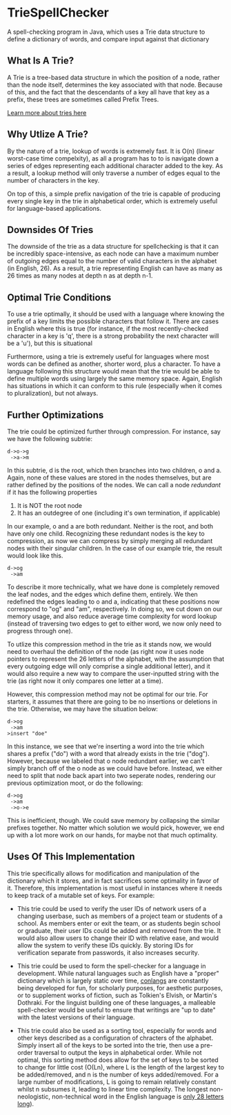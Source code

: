 # TrieSpellChecker
A spell-checking program in Java, which uses a Trie data structure to define a dictionary of words, and compare input against that dictionary

## What Is A Trie?

A Trie is a tree-based data structure in which the position of a node, rather than the node itself, determines the key associated with that node. Because of this, and the fact that the descendants of a key all have that key as a prefix, these trees are sometimes called Prefix Trees.

[Learn more about tries here](https://en.wikipedia.org/wiki/Trie)

## Why Utlize A Trie?

By the nature of a trie, lookup of words is extremely fast. It is O(n) (linear worst-case time compelxity), as all a program has to to is navigate down a series of edges representing each additional character added to the key. As a result, a lookup method will only traverse a number of edges equal to the number of characters in the key.

On top of this, a simple prefix navigation of the trie is capable of producing every single key in the trie in alphabetical order, which is extremely useful for language-based applications.

## Downsides Of Tries

The downside of the trie as a data structure for spellchecking is that it can be incredibly space-intensive, as each node can have a maximum number of outgoing edges equal to the number of valid characters in the alphabet (in English, 26). As a result, a trie representing English can have as many as 26 times as many nodes at depth n as at depth n-1.

## Optimal Trie Conditions

To use a trie optimally, it should be used with a language where knowing the prefix of a key limits the possible characters that follow it. There are cases in English where this is true (for instance, if the most recently-checked character in a key is 'q', there is a strong probability the next character will be a 'u'), but this is situational

Furthermore, using a trie is extremely useful for languages where most words can be defined as another, shorter word, plus a character. To have a language following this structure would mean that the trie would be able to define multiple words using largely the same memory space. Again, English has situations in which it can conform to this rule (especially when it comes to pluralization), but not always.

## Further Optimizations

The trie could be optimized further through compression. For instance, say we have the following subtrie:

	d->o->g
	 ->a->m

In this subtrie, d is the root, which then branches into two children, o and a. Again, none of these values are stored in the nodes themselves, but are rather defined by the positions of the nodes. We can call a node *redundant* if it has the following properties

1. It is NOT the root node
2. It has an outdegree of one (including it's own termination, if applicable)

In our example, o and a are both redundant. Neither is the root, and both have only one child. Recognizing these redundant nodes is the key to compression, as now we can compress by simply merging all redundant nodes with their singular children. In the case of our example trie, the result would look like this.
	
	d->og
	 ->am

To describe it more technically, what we have done is completely removed the leaf nodes, and the edges which define them, entirely. We then redefined the edges leading to o and a, indicating that these positions now correspond to "og" and "am", respectively. In doing so, we cut down on our memory usage, and also reduce average time complexity for word lookup (instead of traversing two edges to get to either word, we now only need to progress through one).

To utlize this compression method in the trie as it stands now, we would need to overhaul the definition of the node (as right now it uses node pointers to represent the 26 letters of the alphabet, with the assumption that every outgoing edge will only comprise a single additional letter), and it would also require a new way to compare the user-inputted string with the trie (as right now it only compares one letter at a time).

However, this compression method may not be optimal for our trie. For starters, it assumes that there are going to be no insertions or deletions in the trie. Otherwise, we may have the situation below:

	d->og
	 ->am
	>insert "doe"

In this instance, we see that we're inserting a word into the trie which shares a prefix ("do") with a word that already exists in the trie ("dog"). However, because we labeled that o node redundant earlier, we can't simply branch off of the o node as we could have before. Instead, we either need to split that node back apart into two seperate nodes, rendering our previous optimization moot, or do the following:

	d->og
	 ->am
	 ->o->e

This is inefficient, though. We could save memory by collapsing the similar prefixes together. No matter which solution we would pick, however, we end up with a lot more work on our hands, for maybe not that much optimality.

## Uses Of This Implementation

This trie specifically allows for modification and manipulation of the dictionary which it stores, and in fact sacrifices some optimality in favor of it. Therefore, this implementation is most useful in instances where it needs to keep track of a mutable set of keys. For example:

* This trie could be used to verify the user IDs of network users of a changing userbase, such as members of a project team or students of a school. As members enter or exit the team, or as students begin school or graduate, their user IDs could be added and removed from the trie. It would also allow users to change their ID with relative ease, and would allow the system to verify these IDs quickly. By storing IDs for verification separate from passwords, it also increases security.

* This trie could be used to form the spell-checker for a language in development. While natural languages such as English have a "proper" dictionary which is largely static over time, [conlangs](https://en.wikipedia.org/wiki/Constructed_language) are constantly being developed for fun, for scholarly purposes, for aesthetic purposes, or to supplement works of fiction, such as Tolkien's Elvish, or Martin's Dothraki. For the linguist building one of these languages, a malleable spell-checker would be useful to ensure that writings are "up to date" with the latest versions of their language.

* This trie could also be used as a sorting tool, especially for words and other keys described as a configuration of chracters of the alphabet. Simply insert all of the keys to be sorted into the trie, then use a pre-order traversal to output the keys in alphabetical order. While not optimal, this sorting method does allow for the set of keys to be sorted to change for little cost (O(Ln), where L is the length of the largest key to be added/removed, and n is the number of keys added/removed. For a large number of modifications, L is going to remain relatively constant whilst n subsumes it, leading to linear time complexity. The longest non-neologistic, non-technical word in the English language is [only 28 letters long](https://en.wikipedia.org/wiki/Antidisestablishmentarianism_(word))). 
